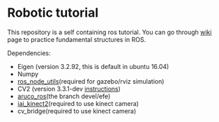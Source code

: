 # Robotic tutorial

This repository is a self containing ros tutorial. You can go through [wiki](https://github.com/Sadetra/robotic_tutorial/wiki) page to practice fundamental structures in ROS.

Dependencies:
* Eigen (version 3.2.92, this is default in ubuntu 16.04)
* Numpy 
* [ros_node_utils](https://github.com/Sadetra/ros_node_utils)(required for gazebo/rviz simulation)
*  CV2 (version 3.3.1-dev [instructions](https://www.pyimagesearch.com/2017/09/04/raspbian-stretch-install-opencv-3-python-on-your-raspberry-pi/))
* [aruco_ros](https://github.com/Sadetra/aruco_ros/tree/devel/efe)(the branch devel/efe)
* [iai_kinect2](https://github.com/code-iai/iai_kinect2)(required to use kinect camera)
* cv_bridge(required to use kinect camera)
